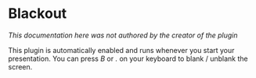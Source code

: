 # Blackout
*This documentation here was not authored by the creator of the plugin*

This plugin is automatically enabled and runs whenever you start your presentation. You can press *B* or *.* on your keyboard to blank / unblank the screen.